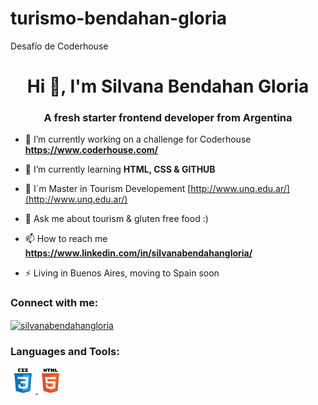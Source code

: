 # turismo-bendahan-gloria
Desafío de Coderhouse
<h1 align="center">Hi 👋, I'm Silvana Bendahan Gloria</h1>
<h3 align="center">A fresh starter frontend developer from Argentina</h3>

- 🔭 I’m currently working on a challenge for Coderhouse **https://www.coderhouse.com/**

- 🌱 I’m currently learning **HTML, CSS & GITHUB**

- 📄 I´m Master in Tourism Developement [http://www.unq.edu.ar/](http://www.unq.edu.ar/)

- 💬 Ask me about tourism & gluten free food :)

- 📫 How to reach me **https://www.linkedin.com/in/silvanabendahangloria/**

- ⚡ Living in Buenos Aires, moving to Spain soon

<h3 align="left">Connect with me:</h3>
<p align="left">
<a href="https://linkedin.com/in/silvanabendahangloria" target="blank"><img align="center" src="https://raw.githubusercontent.com/rahuldkjain/github-profile-readme-generator/master/src/images/icons/Social/linked-in-alt.svg" alt="silvanabendahangloria" height="30" width="40" /></a>
</p>

<h3 align="left">Languages and Tools:</h3>
<p align="left"> <a href="https://www.w3schools.com/css/" target="_blank" rel="noreferrer"> <img src="https://raw.githubusercontent.com/devicons/devicon/master/icons/css3/css3-original-wordmark.svg" alt="css3" width="40" height="40"/> </a> <a href="https://www.w3.org/html/" target="_blank" rel="noreferrer"> <img src="https://raw.githubusercontent.com/devicons/devicon/master/icons/html5/html5-original-wordmark.svg" alt="html5" width="40" height="40"/> </a> </p>
